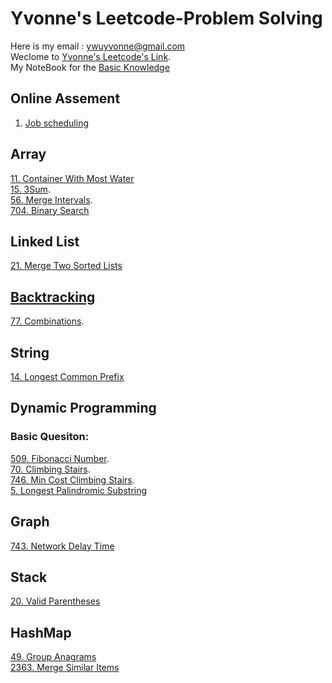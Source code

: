 # Yvonne's Leetcode-Problem Solving
Here is my email : <ywuyvonne@gmail.com>\
Weclome to [Yvonne's Leetcode's Link](leetcode-cn.com/u/yvonnewu/).     
My NoteBook for the [Basic Knowledge](https://github.com/Luchanaaaaa/LeetCode/blob/main/baseKnowledge.md)

## Online Assement 
1. [Job scheduling](https://github.com/Luchanaaaaa/LeetCode/issues/2)

## Array    
[11. Container With Most Water](https://github.com/Luchanaaaaa/LeetCode/issues/14)     
[15. 3Sum](https://github.com/Luchanaaaaa/LeetCode/issues/11).   
[56. Merge Intervals](https://github.com/Luchanaaaaa/LeetCode/issues/4).       
[704. Binary Search](https://github.com/Luchanaaaaa/LeetCode/issues/5)       
 
## Linked List    
[21. Merge Two Sorted Lists](https://github.com/Luchanaaaaa/LeetCode/issues/20)
 
## [Backtracking](https://github.com/Luchanaaaaa/LeetCode/issues/12)
[77. Combinations](https://github.com/Luchanaaaaa/LeetCode/issues/3).  


## String
[14. Longest Common Prefix](https://github.com/Luchanaaaaa/LeetCode/issues/13)

## Dynamic Programming
### Basic Quesiton:
[509. Fibonacci Number](https://github.com/Luchanaaaaa/LeetCode/issues/17).   
[70. Climbing Stairs](https://github.com/Luchanaaaaa/LeetCode/issues/18).    
[746. Min Cost Climbing Stairs](https://github.com/Luchanaaaaa/LeetCode/issues/19).     
[5. Longest Palindromic Substring](https://github.com/Luchanaaaaa/LeetCode/issues/6)


## Graph
[743. Network Delay Time](https://github.com/Luchanaaaaa/LeetCode/issues/10)

## Stack
[20. Valid Parentheses]([./Stack/stackQuestion.md](https://github.com/Luchanaaaaa/LeetCode/issues/1))

## HashMap
[49. Group Anagrams](https://github.com/Luchanaaaaa/LeetCode/issues/15)    
[2363. Merge Similar Items](https://github.com/Luchanaaaaa/LeetCode/issues/16)
